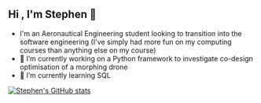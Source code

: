 ## Hi , I'm Stephen 👋

- I'm an Aeronautical Engineering student looking to transition into the software engineering (I've simply had more fun on my computing courses than anything else on my course)
- 🔭 I’m currently working on a Python framework to investigate co-design optimisation of a morphing drone
- 🌱 I’m currently learning SQL

<!-- Github Stats -->
  [![Stephen's GitHub stats](https://github-readme-stats.vercel.app/api?username=shl211)](https://github.com/anuraghazra/github-readme-stats&show_icons=true&theme=tokyonight)
